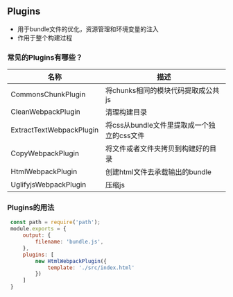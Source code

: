 ## Plugins
- 用于bundle文件的优化，资源管理和环境变量的注入
- 作用于整个构建过程

### 常见的Plugins有哪些？
| 名称 | 描述 |
| - | - |
| CommonsChunkPlugin | 将chunks相同的模块代码提取成公共js
| CleanWebpackPlugin | 清理构建目录
| ExtractTextWebpackPlugin | 将css从bundle文件里提取成一个独立的css文件
| CopyWebpackPlugin | 将文件或者文件夹拷贝到构建好的目录
| HtmlWebpackPlugin | 创建html文件去承载输出的bundle
| UglifyjsWebpackPlugin | 压缩js

### Plugins的用法
```javascript
 const path = require('path');
 module.exports = {
     output: {
         filename: 'bundle.js',
     },
     plugins: [
         new HtmlWebpackPlugin({
             template: './src/index.html'
         })
     ]
 }
```
